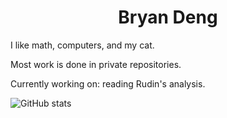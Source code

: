 <h1 align="center">Bryan Deng</h1>

I like math, computers, and my cat.

Most work is done in private repositories.

Currently working on: reading Rudin's analysis.

![GitHub stats](https://github-readme-stats.vercel.app/api/top-langs/?username=Blackgaurd&layout=compact&langs_count=4)
